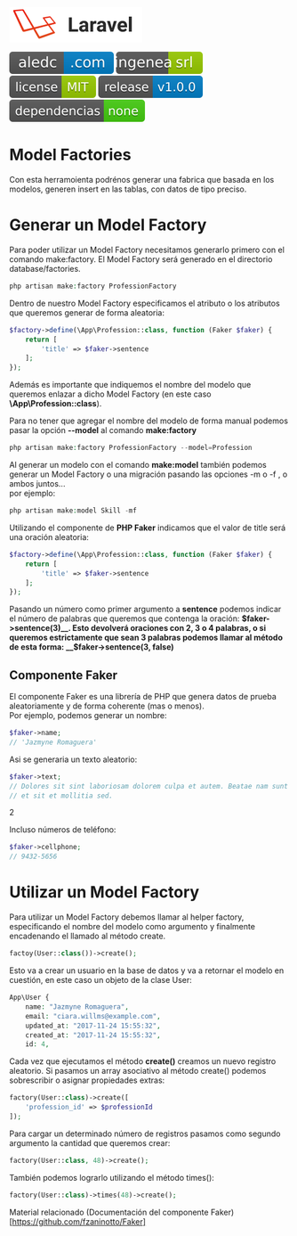 ![Laravel](https://raw.githubusercontent.com/aledc7/Laravel/master/pirullo.png "Aledc.com")

[![aledc.com](https://github.com/aledc7/Scrum-Certification/blob/master/recursos/aledc.com.svg)](https://aledc.com)
[![ingenea.com.ar](https://github.com/aledc7/Scrum-Certification/blob/master/recursos/ingenea.svg)](http://ingenea.com.ar)
[![License](https://github.com/aledc7/Scrum-Certification/blob/master/recursos/mit-license.svg)](https://aledc.com)
[![GitHub release](https://github.com/aledc7/Scrum-Certification/blob/master/recursos/release.svg)](https://aledc.com)
[![Dependencies](https://github.com/aledc7/Scrum-Certification/blob/master/recursos/dependencias-none.svg)](https://aledc.com)

# Model Factories
Con esta herramoienta podrénos generar una fabrica que basada en los modelos, generen insert en las tablas, con datos de tipo preciso.


# Generar un Model Factory

Para poder utilizar un Model Factory necesitamos generarlo primero con el comando make:factory. El Model Factory será generado en el directorio database/factories.

```php
php artisan make:factory ProfessionFactory
````

Dentro de nuestro Model Factory especificamos el atributo o los atributos que queremos generar de forma aleatoria:

```php
$factory->define(\App\Profession::class, function (Faker $faker) {
    return [
        'title' => $faker->sentence
    ];
});
````

Además es importante que indiquemos el nombre del modelo que queremos enlazar a dicho Model Factory (en este caso __\App\Profession::class__).

Para no tener que agregar el nombre del modelo de forma manual podemos pasar la opción __--model__ al comando __make:factory__

```php
php artisan make:factory ProfessionFactory --model=Profession
````

Al generar un modelo con el comando __make:model__ también podemos generar un Model Factory o una migración pasando las opciones -m o -f , o ambos juntos...   
por ejemplo:


```php
php artisan make:model Skill -mf
````

Utilizando el componente de __PHP Faker__ indicamos que el valor de title será una oración aleatoria:

```php
$factory->define(\App\Profession::class, function (Faker $faker) {
    return [
        'title' => $faker->sentence
    ];
});
````

Pasando un número como primer argumento a __sentence__ podemos indicar el número de palabras que queremos que contenga la oración: __$faker->sentence(3)__. Esto devolverá oraciones con 2, 3 o 4 palabras, o si queremos estrictamente que sean 3 palabras podemos llamar al método de esta forma: __$faker->sentence(3, false)__  


## Componente Faker
El componente Faker es una librería de PHP que genera datos de prueba aleatoriamente y de forma coherente (mas o menos).     
Por ejemplo, podemos generar un nombre:

```php
$faker->name;
// 'Jazmyne Romaguera'
````

Asi se generaria un texto aleatorio:

```php
$faker->text;
// Dolores sit sint laboriosam dolorem culpa et autem. Beatae nam sunt fugit
// et sit et mollitia sed.
````
2

Incluso números de teléfono:

```php
$faker->cellphone;
// 9432-5656
````


#  Utilizar un Model Factory
Para utilizar un Model Factory debemos llamar al helper factory, especificando el nombre del modelo como argumento y finalmente encadenando el llamado al método create.

```php
factoy(User::class())->create();
````

Esto va a crear un usuario en la base de datos y va a retornar el modelo en cuestión, en este caso un objeto de la clase User:

```php
App\User {
    name: "Jazmyne Romaguera",
    email: "ciara.willms@example.com",
    updated_at: "2017-11-24 15:55:32",
    created_at: "2017-11-24 15:55:32",
    id: 4,
````


Cada vez que ejecutamos el método __create()__ creamos un nuevo registro aleatorio. Si pasamos un array asociativo al método create() podemos sobrescribir o asignar propiedades extras:

```php
factory(User::class)->create([
    'profession_id' => $professionId
]);
````

Para cargar un determinado número de registros pasamos como segundo argumento la cantidad que queremos crear:

```php
factory(User::class, 48)->create();
````


También podemos lograrlo utilizando el método times():

```php
factory(User::class)->times(48)->create();
````


Material relacionado
(Documentación del componente Faker)[https://github.com/fzaninotto/Faker]




